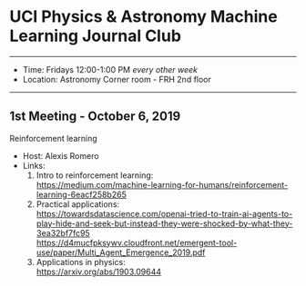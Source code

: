 # UCI Physics & Astronomy Machine Learning Journal Club 

----

* Time: Fridays 12:00-1:00 PM *every other week*
* Location: Astronomy Corner room - FRH 2nd floor 

----

## 1st Meeting - October 6, 2019

Reinforcement learning  
* Host: Alexis Romero  
* Links:   
     1. Intro to reinforcement learning:   
     https://medium.com/machine-learning-for-humans/reinforcement-learning-6eacf258b265    
     2. Practical applications:    
     https://towardsdatascience.com/openai-tried-to-train-ai-agents-to-play-hide-and-seek-but-instead-they-were-shocked-by-what-they-3ea32bf7fc95  
     https://d4mucfpksywv.cloudfront.net/emergent-tool-use/paper/Multi_Agent_Emergence_2019.pdf   
     3. Applications in physics:    
     https://arxiv.org/abs/1903.09644  
